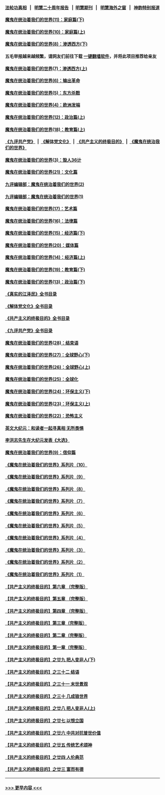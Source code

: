 #### [法轮功真相](https://github.com/gfw-breaker/truth/blob/master/README.md?t=0) &nbsp;&nbsp;|&nbsp;&nbsp; [明慧二十周年报告](https://github.com/gfw-breaker/mh-reports/blob/master/README.md?t=0) &nbsp;&nbsp;|&nbsp;&nbsp;[明慧期刊](https://github.com/gfw-breaker/mh-qikan) &nbsp;&nbsp;|&nbsp;&nbsp; [明慧海外之窗](https://github.com/gfw-breaker/mh-news/blob/master/README.md?t=0) &nbsp;&nbsp;|&nbsp;&nbsp; [神韵特别报道](https://github.com/gfw-breaker/mh-news/blob/master/shenyun.md?t=0)
#### [魔鬼在统治着我们的世界(11)：家庭篇(下)](../pages/nsc422/n10440961.md?t=12181850) 
#### [魔鬼在统治着我们的世界(10)：家庭篇(上)](../pages/nsc422/n10435448.md?t=12181850) 
#### [魔鬼在统治着我们的世界(8)：渗透西方(下)](../pages/nsc422/n10429603.md?t=12181850) 
#### 五毛举报越来越频繁，请网友们前往下载 [一键翻墙软件](https://github.com/gfw-breaker/ssr-accounts)，并将此项目推荐给亲友
#### [魔鬼在统治着我们的世界(7)：渗透西方(上)](../pages/nsc422/n10426013.md?t=12181850) 
#### [魔鬼在统治着我们的世界(6)：输出革命](../pages/nsc422/n10421536.md?t=12181850) 
#### [魔鬼在统治着我们的世界(5)：东方杀戮](../pages/nsc422/n10417707.md?t=12181850) 
#### [魔鬼在统治着我们的世界(4)：欧洲发端](../pages/nsc422/n10414890.md?t=12181850) 
#### [魔鬼在统治着我们的世界(12)：政治篇(上)](../pages/nsc422/n10444576.md?t=12181850) 
#### [魔鬼在统治着我们的世界(18)：教育篇(上)](../pages/nsc422/n10526970.md?t=12181850) 
#### [《九评共产党》](https://github.com/begood0513/9ping.md/blob/master/README.md) &nbsp;|&nbsp; [《解体党文化》](../../../../jtdwh.md/blob/master/README.md)  &nbsp;|&nbsp; [《共产主义的终极目的》](../../../../gczydzjmd.md/blob/master/README.md) &nbsp;|&nbsp; [《魔鬼在统治我们的世界》](../../../../mgztzwmdsj.md/blob/master/README.md) 
#### [魔鬼在统治着我们的世界(3)：毁人36计](../pages/nsc422/n10411583.md?t=12181850) 
#### [魔鬼在统治着我们的世界(21)：文化篇](../pages/nsc422/n10597706.md?t=12181850) 
#### [九评编辑部：魔鬼在统治着我们的世界(2)](../pages/nsc422/n10410036.md?t=12181850) 
#### [九评编辑部：魔鬼在统治着我们的世界(1)](../pages/nsc422/n10406825.md?t=12181850) 
#### [魔鬼在统治着我们的世界(17)：艺术篇](../pages/nsc422/n10499093.md?t=12181850) 
#### [魔鬼在统治着我们的世界(16)：法律篇](../pages/nsc422/n10485969.md?t=12181850) 
#### [魔鬼在统治着我们的世界(15)：经济篇(下)](../pages/nsc422/n10469975.md?t=12181850) 
#### [魔鬼在统治着我们的世界(20)：媒体篇](../pages/nsc422/n10586579.md?t=12181850) 
#### [魔鬼在统治着我们的世界(14)：经济篇(上)](../pages/nsc422/n10457370.md?t=12181850) 
#### [魔鬼在统治着我们的世界(19)：教育篇(下)](../pages/nsc422/n10564808.md?t=12181850) 
#### [魔鬼在统治着我们的世界(13)：政治篇(下)](../pages/nsc422/n10448270.md?t=12181850) 
#### [《真实的江泽民》全书目录](../pages/nsc422/n13721399.md?t=12181850) 
#### [《解体党文化》全书目录](../pages/nsc422/n13721157.md?t=12181850) 
#### [《共产主义的终极目的》全书目录](../pages/nsc422/n13721048.md?t=12181850) 
#### [《九评共产党》全书目录](../pages/nsc422/n13708085.md?t=12181850) 
#### [魔鬼在统治着我们的世界(28)：结束语](../pages/nsc422/n10936246.md?t=12181850) 
#### [魔鬼在统治着我们的世界(27)：全球野心(下)](../pages/nsc422/n10928319.md?t=12181850) 
#### [魔鬼在统治着我们的世界(26)：全球野心(上)](../pages/nsc422/n10900318.md?t=12181850) 
#### [魔鬼在统治着我们的世界(25)：全球化](../pages/nsc422/n10788205.md?t=12181850) 
#### [魔鬼在统治着我们的世界(24)：环保主义(下)](../pages/nsc422/n10695307.md?t=12181850) 
#### [魔鬼在统治着我们的世界(23)：环保主义(上)](../pages/nsc422/n10688613.md?t=12181850) 
#### [魔鬼在统治着我们的世界(22)：恐怖主义](../pages/nsc422/n10614727.md?t=12181850) 
#### [英文大纪元：和读者一起寻真相 无所畏惧](../pages/nsc422/n12542027.md?t=12181850) 
#### [李洪志先生在大纪元发表《大选》](../pages/nsc422/n12534746.md?t=12181850) 
#### [魔鬼在统治着我们的世界(9)：信仰篇](../pages/nsc422/n10432159.md?t=12181850) 
#### [《魔鬼在统治着我们的世界》系列片（10）](../pages/nsc422/n12292670.md?t=12181850) 
#### [《魔鬼在统治着我们的世界》系列片（9）](../pages/nsc422/n12290859.md?t=12181850) 
#### [《魔鬼在统治着我们的世界》系列片（8）](../pages/nsc422/n12287445.md?t=12181850) 
#### [《魔鬼在统治着我们的世界》系列片（7）](../pages/nsc422/n12283425.md?t=12181850) 
#### [《魔鬼在统治着我们的世界》系列片（6）](../pages/nsc422/n12282314.md?t=12181850) 
#### [《魔鬼在统治着我们的世界》系列片（5）](../pages/nsc422/n12281419.md?t=12181850) 
#### [《魔鬼在统治着我们的世界》系列片（4）](../pages/nsc422/n12274024.md?t=12181850) 
#### [《魔鬼在统治着我们的世界》系列片（3）](../pages/nsc422/n12271322.md?t=12181850) 
#### [《魔鬼在统治着我们的世界》系列片（2）](../pages/nsc422/n12269049.md?t=12181850) 
#### [《魔鬼在统治着我们的世界》系列片（1）](../pages/nsc422/n12267575.md?t=12181850) 
#### [【共产主义的终极目的】第六章 （完整版）](../pages/nsc422/n11428913.md?t=12181850) 
#### [【共产主义的终极目的】第五章 （完整版）](../pages/nsc422/n11428912.md?t=12181850) 
#### [【共产主义的终极目的】第四章 （完整版）](../pages/nsc422/n11428907.md?t=12181850) 
#### [【共产主义的终极目的】第三章（完整版）](../pages/nsc422/n11428848.md?t=12181850) 
#### [【共产主义的终极目的】第二章（完整版）](../pages/nsc422/n11428831.md?t=12181850) 
#### [【共产主义的终极目的】第一章（完整版）](../pages/nsc422/n11417651.md?t=12181850) 
#### [【共产主义的终极目的】之廿九 把人变非人(下)](../pages/nsc422/n11344140.md?t=12181850) 
#### [【共产主义的终极目的】之三十二 结语](../pages/nsc422/n11360535.md?t=12181850) 
#### [【共产主义的终极目的】之三十一 末世景观](../pages/nsc422/n11351129.md?t=12181850) 
#### [【共产主义的终极目的】之三十 几成狼世界](../pages/nsc422/n11348280.md?t=12181850) 
#### [【共产主义的终极目的】之廿八 把人变非人(上)](../pages/nsc422/n11340492.md?t=12181850) 
#### [【共产主义的终极目的】之廿七 以恨立国](../pages/nsc422/n11336944.md?t=12181850) 
#### [【共产主义的终极目的】之廿六 中共对抗普世价值](../pages/nsc422/n11324785.md?t=12181850) 
#### [【共产主义的终极目的】之廿五 传统艺术颂神](../pages/nsc422/n11296396.md?t=12181850) 
#### [【共产主义的终极目的】之廿四 人伦典范](../pages/nsc422/n11296397.md?t=12181850) 
#### [【共产主义的终极目的】之廿三 富而有德](../pages/nsc422/n11283598.md?t=12181850) 

----
#### [ >>> 更早内容 <<< ](../indexes/nsc422-earlier.md)
